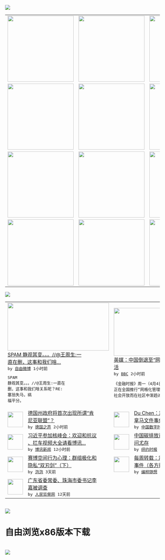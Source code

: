 

<a href="https://github.com/greatfire/z/raw/master/FreeBrowser.apk"><img src="https://raw.githubusercontent.com/greatfire/wiki/master/x/header.png" /></a><table><tr><td width="262" align="center" valign="center"><a href="https://github.com/greatfire/wiki/wiki/nyt" title="纽约时报中文网 国际纵览"><img src="https://raw.githubusercontent.com/greatfire/wiki/master/x/nyt_flag.png" width="215"/></a></td><td width="262" align="center" valign="center"><a href="https://github.com/greatfire/wiki/wiki/dw" title=""><img src="https://raw.githubusercontent.com/greatfire/wiki/master/x/dw_flag.png" width="215"/></a></td><td width="262" align="center" valign="center"><a href="https://github.com/greatfire/wiki/wiki/rmjd" title=""><img src="https://raw.githubusercontent.com/greatfire/wiki/master/x/rmjd_flag.png" width="215"/></a></td></tr><tr><td width="262" align="center" valign="center"><a href="https://github.com/paopaonetizen/website" title="泡泡 - 未经审查的互联网信息"><img src="https://raw.githubusercontent.com/greatfire/wiki/master/x/pp_flag.png" width="215"/></a></td><td width="262" align="center" valign="center"><a href="https://github.com/getlantern/mirror" title="以及自由微博和GreatFire.org官方中文论坛"><img src="https://raw.githubusercontent.com/greatfire/wiki/master/x/lantern_flag.png" width="215"/></a></td><td width="262" align="center" valign="center"><a href="https://github.com/cdtmirrors/m/" title=""><img src="https://raw.githubusercontent.com/greatfire/wiki/master/x/cdt_flag.png" width="215"/></a></td></tr><tr><td width="262" align="center" valign="center"><a href="https://github.com/program-think/blog" title="编程随想的博客"><img src="https://raw.githubusercontent.com/greatfire/wiki/master/x/pt_flag.png" width="215"/></a></td><td width="262" align="center" valign="center"><a href="https://github.com/greatfire/wiki/wiki/bbc" title=""><img src="https://raw.githubusercontent.com/greatfire/wiki/master/x/bbc_flag.png" width="215"/></a></td><td width="262" align="center" valign="center"><a href="https://github.com/freeweibo/s" title="自由微博 - 匿名和不受屏蔽的新浪微博搜索"><img src="https://raw.githubusercontent.com/greatfire/wiki/master/x/fw_flag.png" width="215"/></a></td></tr><tr><td width="262" align="center" valign="center"><a href="https://github.com/greatfire/wiki/wiki/google" title=""><img src="https://raw.githubusercontent.com/greatfire/wiki/master/x/google_flag.png" width="215"/></a></td><td width="262" align="center" valign="center"><a href="https://github.com/bxnews/boxun" title=""><img src="https://raw.githubusercontent.com/greatfire/wiki/master/x/bx_flag.png" width="215"/></a></td><td width="262" align="center" valign="center"><a href="https://github.com/greatfire/wiki/wiki/open-source" title="欢迎访问GreatFire.org开发者项目网站"><img src="https://raw.githubusercontent.com/greatfire/wiki/master/x/open-source_flag.png" width="215"/></a></td></tr></table><img src="https://raw.githubusercontent.com/greatfire/wiki/master/x/newsfeed text.png" /><table cols="4"><tr><td colspan="2" width="380"><a href="https://freeweibo.com/weibo/3960614617676559"><img src="http://ww4.sinaimg.cn/large/006qwQacjw1f2ks0elcmuj30c86fxnhn.jpg" width="330" height="156"/></a></br><a href="https://freeweibo.com/weibo/3960614617676559">SPAM 静观其变。。。//@王周生:一<br/>直在删，这事和我们啥…</a></br><kbd> by <a href="https://freeweibo.com/">自由微博</a> 1小时前 </kbd></br><pre>SPAM 静观其变。。。//@王周生:一直在<br/>删，这事和我们啥关系呢？RE: 塞翁失马，祸<br/>福平分。</pre></td><td colspan="2" width="380"><a href="http://www.bbc.com/zhongwen/simp/press_review/2016/04/160404_press_review"><img src="http://a.files.bbci.co.uk/worldservice/live/assets/images/2012/06/23/120623135021_tibet144.jpg" width="330" height="156"/></a></br><a href="http://www.bbc.com/zhongwen/simp/press_review/2016/04/160404_press_review">英媒：中国倒退至“网格化管理”监控公民生<br/>活</a></br><kbd> by <a href="http://www.bbc.co.uk/zhongwen/simp">BBC</a> 2小时前 </kbd></br><pre>《金融时报》周一（4月4日）刊登报道说，中国<br/>正在全国推行“网格化管理”，以恢复近年来随着<br/>社会开放而在社区中渐趋减少的国家存在。</pre></td></tr><tr><td><img src="http://www.dw.com/image/0,,19114192_302,00.jpg" width="50" height="50"/></td><td width="280"><a href="http://dw.com/p/1IOyG?maca=chi-GK-text-greatfire-all-chinese-15625-xml-mrss">德国州政府将首次出现所谓“肯<br/>尼亚联盟”？</a></br><kbd> by <a href="http://dw.de">德国之声</a> 2小时前 </kbd></td><td><img src="http://i2.wp.com/chinadigitaltimes.net/chinese/files/2016/04/1-QAP2ToEA47SZR-tH6QiQzw.jpeg?resize=600%2C354" width="50" height="50"/></td><td width="280"><a href="http://feedproxy.google.com/~r/chinadigitaltimes/main-page/~3/bRHJ5ekbxxk/">Du Chen：震惊世界的巴<br/>拿马文件事件到底是怎么...</a></br><kbd> by <a href="http://chinadigitaltimes.net/chinese/">中国数字时代</a> 4小时前 </kbd></td></tr><tr><td><img src="http://www.boxun.com/news/images/2016/04/201604041246intl1.jpg" width="50" height="50"/></td><td width="280"><a href="http://www.boxun.com/news/gb/intl/2016/04/201604041246.shtml">习近平参加核峰会：欢迎和抗议<br/>、拦车视频大全请看博讯...</a></br><kbd> by <a href="http://www.boxun.com">博讯新闻</a> 12小时前 </kbd></td><td><img src="http://static01.nyt.com/images/2016/04/04/world/04CHINA/04CHINA-articleLarge.jpg" width="50" height="50"/></td><td width="280"><a href="https://d3qlz4p8smvoli.cloudfront.net/china/20160404/c04china/">中国碳排放已提前达到峰值？疑<br/>问尤存</a></br><kbd> by <a href="http://m.cn.nytimes.com/">纽约时报</a> 1天前 </kbd></td></tr><tr><td><img src="https://pao-pao.net/sites/pao-pao.net/files/styles/large/public/xia_pian_wen_zhong_tu_.jpg?itok=PbTXxyjR" width="50" height="50"/></td><td width="280"><a href="https://pao-pao.net/article/684">赛博空间行为心理：群组极化和<br/>隐私“双刃剑”（下）</a></br><kbd> by <a href="https://pao-pao.net">泡泡</a> 3天前 </kbd></td><td><img src="http://lh3.googleusercontent.com/p2SuJcGJA5Ib4khCcDZHZ_CBvjPHoVm9tUYxfnxhd9YsFoIMYFQSb3rH6_YQEJDl-0e1-IjOO1-YYbY2C9Px_jP_2-6K0Nnd72J0FfNUokRAPNImUTDJ-YVNFoMriHvORu_GAnvguh4" width="50" height="50"/></td><td width="280"><a href="http://feedproxy.google.com/~r/programthink/~3/H-pq0ktXeyw/weekly-share-99.html">每周转载：震惊全国的山东疫苗<br/>事件（各方报道及网友评论）</a></br><kbd> by <a href="http://program-think.blogspot.com">编程随想</a> 7天前 </kbd></td></tr><tr><td><img src="http://www.rmjdw.com/uploads/allimg/160323/2300235442-0.png" width="50" height="50"/></td><td width="280"><a href="http://www.rmjdw.com//fanfuqianshao/20160323/15521.html">广东省委常委、珠海市委书记李<br/>嘉被调查 </a></br><kbd> by <a href="http://www.rmjdw.com/">人民监督网</a> 12天前 </kbd></td></table></br><a href="https://github.com/greatfire/z/raw/master/FreeBrowser.apk"><img src="https://raw.githubusercontent.com/greatfire/wiki/master/x/download app.png" /></a><h1>自由浏览x86版本下载<h1><a href="https://github.com/greatfire/z/raw/master/FreeBrowser-x86.apk"><img src="https://raw.githubusercontent.com/greatfire/images/master/fb86.qr.png" /></a>